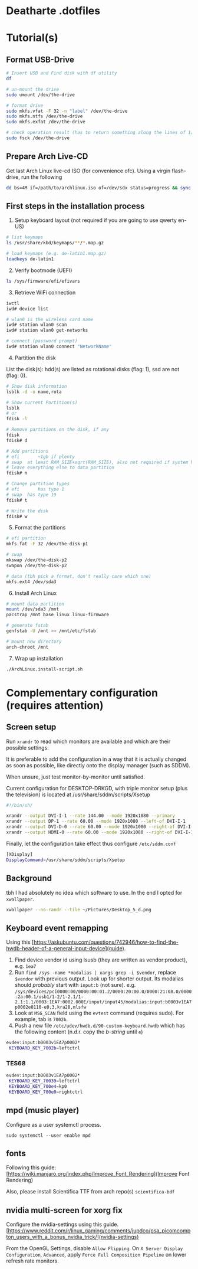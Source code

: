 # Deatharte .dotfiles

# Tutorial(s)
## Format USB-Drive
```bash
# Insert USB and Find disk with df utility
df

# un-mount the drive
sudo umount /dev/the-drive

# format drive
sudo mkfs.vfat -F 32 -n "label" /dev/the-drive
sudo mkfs.ntfs /dev/the-drive
sudo mkfs.exfat /dev/the-drive

# check operation result (has to return something along the lines of 1/N clusters)
sudo fsck /dev/the-drive
```

## Prepare Arch Live-CD
Get last Arch Linux live-cd ISO (for convenience ofc). Using a virgin flash-drive, run the following
```bash
dd bs=4M if=/path/to/archlinux.iso of=/dev/sdx status=progress && sync
```

## First steps in the installation process
1. Setup keyboard layout (not required if you are going to use qwerty en-US)
```bash
# list keymaps
ls /usr/share/kbd/keymaps/**/*.map.gz

# load keymaps (e.g. de-latin1.map.gz)
loadkeys de-latin1
```

2. Verify bootmode (UEFI)
```bash
ls /sys/firmware/efi/efivars
```

3. Retrieve WiFi connection
```bash
iwctl
iwd# device list

# wlan0 is the wireless card name
iwd# station wlan0 scan
iwd# station wlan0 get-networks

# connect (password prompt)
iwd# station wlan0 connect "NetworkName"
```

4. Partition the disk

List the disk(s): hdd(s) are listed as rotational disks (flag: 1), ssd are not (flag: 0).
```bash
# Show disk information
lsblk -d -o name,rota

# Show current Partition(s)
lsblk
# or 
fdisk -l

# Remove partitions on the disk, if any
fdisk
fdisk# d

# Add partitions
# efi		~1gb if plenty
# swap	at least RAM_SIZE+sqrt(RAM_SIZE), also not required if system has a lot of ram (imho)
# leave everything else to data partition
fdisk# n

# Change partition types
# efi		has type 1
# swap	has type 19
fdisk# t

# Write the disk
fdisk# w 
```

5. Format the partitions 

```bash
# efi partition
mkfs.fat -F 32 /dev/the-disk-p1

# swap 
mkswap /dev/the-disk-p2
swapon /dev/the-disk-p2

# data (tbh pick a format, don't really care which one)
mkfs.ext4 /dev/sda3
```

6. Install Arch Linux
```bash
# mount data partition
mount /dev/sda3 /mnt
pacstrap /mnt base linux linux-firmware

# generate fstab
genfstab -U /mnt >> /mnt/etc/fstab

# mount new directory 
arch-chroot /mnt
```

7. Wrap up installation 
```bash
./ArchLinux.install-script.sh
```



# Complementary configuration (requires attention)
## Screen setup
Run `xrandr` to read which monitors are available and which are their possible settings.

It is preferable to add the configuration in a way that 
it is actually changed as soon as possible,
like directly onto the display manager (such as SDDM).

When unsure, just test monitor-by-monitor until satisfied.

Current configuration for DESKTOP-DRKGD, with triple monitor setup (plus the television) is located at
/usr/share/sddm/scripts/Xsetup
```bash
#!/bin/sh/

xrandr --output DVI-I-1 --rate 144.00 --mode 1920x1080 --primary
xrandr --output DP-1 --rate 60.00 --mode 1920x1080 --left-of DVI-I-1
xrandr --output DVI-D-0 --rate 60.00 --mode 1920x1080 --right-of DVI-I-1
xrandr --output HDMI-0 --rate 60.00 --mode 1920x1080 --right-of DVI-I-1
```

Finally, let the configuration take effect thus configure `/etc/sddm.conf`
```bash
[XDisplay]
DisplayCommand=/usr/share/sddm/scripts/Xsetup
```

## Background
tbh I had absolutely no idea which software to use. In the end I opted for `xwallpaper`.
```bash
xwallpaper --no-randr --tile ~/Pictures/Desktop_5_d.png 
```

## Keyboard event remapping 
Using this [https://askubuntu.com/questions/742946/how-to-find-the-hwdb-header-of-a-general-input-device](guide).
1. Find device vendor id using lsusb (they are written as vendor:product), e.g. `1ea7`
1. Run `find /sys -name *modalias | xargs grep -i $vendor`, replace `$vendor` with previous output. Look up for shorter output. Its modalias should _probably_ start with `input:b` (not sure).
e.g. `/sys/devices/pci0000:00/0000:00:01.2/0000:20:00.0/0000:21:08.0/0000:2a:00.1/usb1/1-2/1-2.1/1-2.1:1.1/0003:1EA7:0002.000E/input/input45/modalias:input:b0003v1EA7p0002e0110-e0,3,kra28,mlsfw`
1. Look at `MSG_SCAN` field using the `evtest` command (requires sudo). For example, tab is `7002b`.
1. Push a new file `/etc/udev/hwdb.d/90-custom-keyboard.hwdb` which has the following content (n.d.r. copy the _b-string_ until `e`)
```bash
evdev:input:b0003v1EA7p0002*
 KEYBOARD_KEY_7002b=leftctrl
```

### TES68
```bash
evdev:input:b0003v1EA7p0002*
 KEYBOARD_KEY_70039=leftctrl
 KEYBOARD_KEY_700e4=kp0
 KEYBOARD_KEY_700e0=rightctrl
```

## mpd (music player)
Configure as a user systemctl process.
```
sudo systemctl --user enable mpd
```

## fonts
Following this guide:
[https://wiki.manjaro.org/index.php/Improve_Font_Rendering](Improve Font Rendering)

Also, please install Scientifica TTF from arch repo(s) `scientifica-bdf`

## nvidia multi-screen for xorg fix
Configure the nvidia-settings using this guide.
[https://www.reddit.com/r/linux_gaming/comments/jupdco/psa_picomcompton_users_with_a_bonus_nvidia_trick/](nvidia-settings)

From the OpenGL Settings, disable `Allow Flipping`.
On `X Server Display Configuration`, `Advanced`, apply `Force Full Composition Pipeline` on lower refresh rate monitors.


